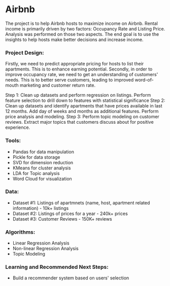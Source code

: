# Airbnb


The project is to help Airbnb hosts to maximize income on Airbnb. Rental income is primarily driven by two factors: Occupancy Rate and Listing Price. Analysis was performed on those two aspects. The end goal is to use the insights to help hosts make better decisions and increase income.

### Project Design: 

Firstly, we need to predict appropriate pricing for hosts to list their apartments. This is to enhance earning potential. Secondly, in order to improve occupancy rate, we need to get an understanding of customers' needs. This is to better serve customers, leading to improved word-of-mouth marketing and customer return rate. 

Step 1: Clean up datasets and perform regression on listings. Perform feature selection to drill down to features with statistical significance 
Step 2: Clean up datasets and identify apartments that have prices available in last 12 months. Add day of weeks and months as additional features. Perform price analysis and modeling.
Step 3: Perform topic modeling on customer reviews. Extract major topics that customers discuss about for  positive experience.  

### Tools: 
- Pandas for data manipulation
- Pickle for data storage
- SVD for dimension reduction
- KMeans for cluster analysis
- LDA for Topic analysis
- Word Cloud for visualization
 
### Data: 
- Dataset #1: Listings of apartmnets (name, host, apartment related information) - 10k+ listings
- Dataset #2: Listings of prices for a year - 240k+ prices
- Dataset #3: Customer Reviews - 150K+ reviews


### Algorithms:
- Linear Regression Analysis
- Non-linear Regression Analysis
- Topic Modeling

### Learning and Recommended Next Steps:
- Build a recommender system based on users' selection



